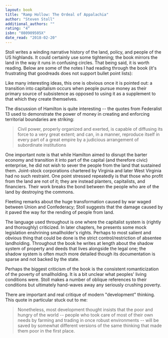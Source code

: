 ```yaml
---
layout: book
title: "Ramp Hollow: The Ordeal of Appalachia"
author: "Steven Stoll"
additional_authors: ""
rating: "4"
isbn: "080909505X"
date_read: "2018-02-20"
---
```


Stoll writes a winding narrative history of the land, policy, and people of the US highlands. It could certainly use some tightening; the book mirrors the land in the way it runs in confusing circles. That being said, it is worth reading. Below are some of the notes I had reading through the book (it's frustrating that goodreads does not support bullet point lists):

Like many interesting ideas, this one is obvious once it is pointed out: a transition into capitalism occurs when people pursue money as their primary source of subsistence as opposed to using it as a supplement to that which they create themselves.

The discussion of Hamilton is quite interesting -- the quotes from Federalist 13 used to demonstrate the power of money in creating and enforcing territorial boundaries are striking:

<blockquote>Civil power, properly organized and exerted, is capable of diffusing its force to a very great extent; and can, in a manner, reproduce itself in every part of a great empire by a judicious arrangement of subordinate institutions</blockquote>

One important note is that while Hamilton aimed to disrupt the barter economy and transition it into part of the capital (and therefore civic) enterprise, he did not wish to sever the people from the land that sustained them. Joint-stock corporations chartered by Virginia and later West Virginia had no such restraint. One point stressed repeatedly is that those who profit from the land are not of it; they are instead planters, capitalists, and financiers. Their work breaks the bond between the people who are of the land by destroying the commons.

Fleeting remarks about the huge transformation caused by war waged between Union and Confederacy; Stoll suggests that the damage caused by it paved the way for the rending of people from land.

The language used throughout is one where the capitalist system is (rightly and thoroughly) criticized. In later chapters, he presents some mock legislation enshrining smallholder's rights. Perhaps to most salient and obvious thing that could be done is the strict control/restriction of absentee landholding. Throughout the book he writes at length about the shadow system of property and deeds that lives alongside the legal one; the shadow system is often much more detailed though its documentation is sparse and not backed by the state.

Perhaps the biggest criticism of the book is the consistent romanticization of the poverty of smallholding. It is a bit unclear what peoples' living conditions were. Stoll makes a number of oblique references to their conditions but ultimately hand-waves away any seriously crushing poverty.

There are important and real critique of modern "development" thinking. This quote in particular stuck out to me:

<blockquote>Nonetheless, most development thought insists that the poor and hungry of the world -- people who took care of most of their own needs by farming and trading in once robust environments -- will be saved by somewhat different versions of the same thinking that made them poor in the first place.</blockquote>
